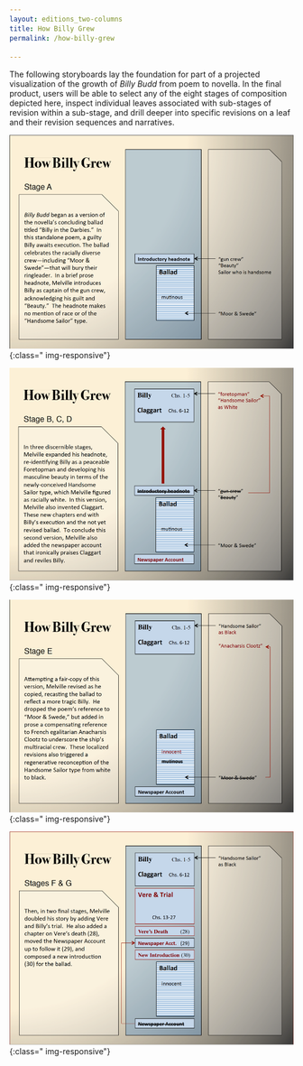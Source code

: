 ```yaml
---
layout: editions_two-columns
title: How Billy Grew
permalink: /how-billy-grew
 
---
```

 
The following storyboards lay the foundation for part of a projected visualization of the growth of  _Billy Budd_  from poem to novella. In the final product, users will be able to select any of the eight stages of composition depicted here, inspect individual leaves associated with sub-stages of revision within a sub-stage, and drill deeper into specific revisions on a leaf and their revision sequences and narratives.


![How Billy Grew Stage A](/images/how-billy-grew-stage-a.png){:class=" img-responsive"} 
 
![How Billy Grew Stage B, C, D](/images/how-billy-grew-stage-bcd.png){:class=" img-responsive"} 

![How Billy Grew Stage E](/images/how-billy-grew-stage-e.png){:class="  img-responsive"}   

![How Billy Grew Stage F, G](/images/how-billy-grew-stage-fg.png){:class="  img-responsive"} 